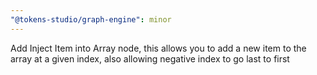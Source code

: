 ```yaml
---
"@tokens-studio/graph-engine": minor
---
```


Add Inject Item into Array node, this allows you to add a new item to the array at a given index, also allowing negative index to go last to first
